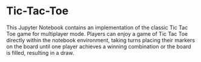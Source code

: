 # Tic-Tac-Toe
This Jupyter Notebook contains an implementation of the classic Tic Tac Toe game for multiplayer mode. Players can enjoy a game of Tic Tac Toe directly within the notebook environment, taking turns placing their markers on the board until one player achieves a winning combination or the board is filled, resulting in a draw.
